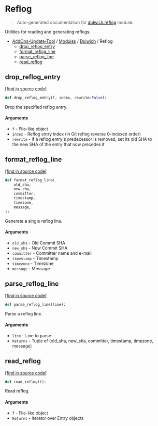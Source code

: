 # Reflog

> Auto-generated documentation for [dulwich.reflog](https://github.com/alchem1ster/AddOns-Update-Tool/blob/main/dulwich/reflog.py) module.

Utilities for reading and generating reflogs.

- [AddOns-Update-Tool](../README.md#addons-update-tool-index) / [Modules](../MODULES.md#addons-update-tool-modules) / [Dulwich](index.md#dulwich) / Reflog
    - [drop_reflog_entry](#drop_reflog_entry)
    - [format_reflog_line](#format_reflog_line)
    - [parse_reflog_line](#parse_reflog_line)
    - [read_reflog](#read_reflog)

## drop_reflog_entry

[[find in source code]](https://github.com/alchem1ster/AddOns-Update-Tool/blob/main/dulwich/reflog.py#L100)

```python
def drop_reflog_entry(f, index, rewrite=False):
```

Drop the specified reflog entry.

#### Arguments

- `f` - File-like object
- `index` - Reflog entry index (in Git reflog reverse 0-indexed order)
- `rewrite` - If a reflog entry's predecessor is removed, set its
    old SHA to the new SHA of the entry that now precedes it

## format_reflog_line

[[find in source code]](https://github.com/alchem1ster/AddOns-Update-Tool/blob/main/dulwich/reflog.py#L38)

```python
def format_reflog_line(
    old_sha,
    new_sha,
    committer,
    timestamp,
    timezone,
    message,
):
```

Generate a single reflog line.

#### Arguments

- `old_sha` - Old Commit SHA
- `new_sha` - New Commit SHA
- `committer` - Committer name and e-mail
- `timestamp` - Timestamp
- `timezone` - Timezone
- `message` - Message

## parse_reflog_line

[[find in source code]](https://github.com/alchem1ster/AddOns-Update-Tool/blob/main/dulwich/reflog.py#L68)

```python
def parse_reflog_line(line):
```

Parse a reflog line.

#### Arguments

  - `line` - Line to parse
- `Returns` - Tuple of (old_sha, new_sha, committer, timestamp, timezone,
    message)

## read_reflog

[[find in source code]](https://github.com/alchem1ster/AddOns-Update-Tool/blob/main/dulwich/reflog.py#L89)

```python
def read_reflog(f):
```

Read reflog.

#### Arguments

  - `f` - File-like object
- `Returns` - Iterator over Entry objects
